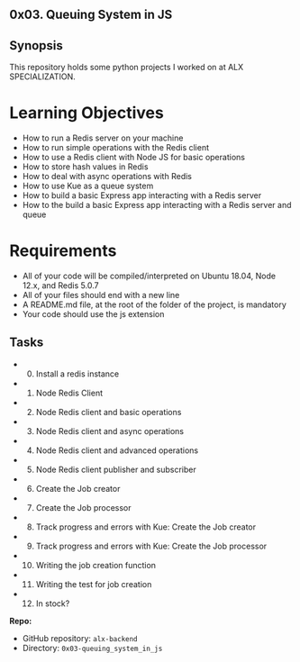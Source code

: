 ## 0x03. Queuing System in JS


## Synopsis
This repository holds some python projects I worked on at ALX SPECIALIZATION.


# Learning Objectives

* How to run a Redis server on your machine
* How to run simple operations with the Redis client
* How to use a Redis client with Node JS for basic operations
* How to store hash values in Redis
* How to deal with async operations with Redis
* How to use Kue as a queue system
* How to build a basic Express app interacting with a Redis server
* How to the build a basic Express app interacting with a Redis server and queue


# Requirements
* All of your code will be compiled/interpreted on Ubuntu 18.04, Node 12.x, and Redis 5.0.7
* All of your files should end with a new line
* A README.md file, at the root of the folder of the project, is mandatory
* Your code should use the js extension


## Tasks

* 0. Install a redis instance
* 1. Node Redis Client
* 2. Node Redis client and basic operations
* 3. Node Redis client and async operations
* 4. Node Redis client and advanced operations
* 5. Node Redis client publisher and subscriber
* 6. Create the Job creator
* 7. Create the Job processor
* 8. Track progress and errors with Kue: Create the Job creator
* 9. Track progress and errors with Kue: Create the Job processor
* 10. Writing the job creation function
* 11. Writing the test for job creation
* 12. In stock?

**Repo:**

*   GitHub repository: `alx-backend`
*   Directory: `0x03-queuing_system_in_js`

